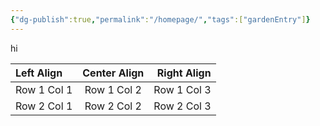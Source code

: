 ```yaml
---
{"dg-publish":true,"permalink":"/homepage/","tags":["gardenEntry"]}
---
```


hi

| Left Align | Center Align | Right Align |
|:-----------|:------------:|------------:|
| Row 1 Col 1 | Row 1 Col 2  | Row 1 Col 3 |
| Row 2 Col 1 | Row 2 Col 2  | Row 2 Col 3 |
